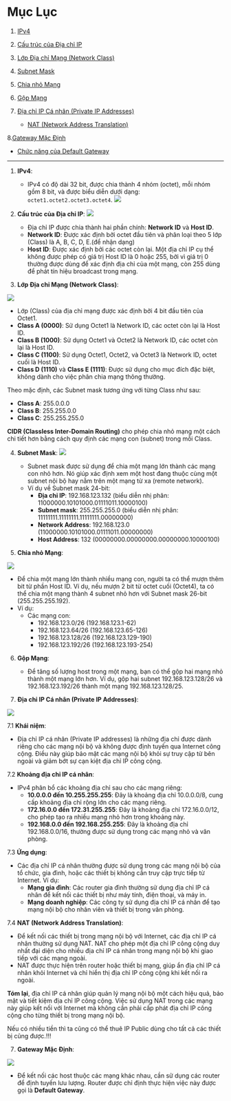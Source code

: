 # Mục Lục

1. [IPv4](#1-ipv4)
   
2. [Cấu trúc của Địa chỉ IP](#2-c%E1%BA%A5u-tr%C3%BAc-c%E1%BB%A7a-%C4%91%C3%ACa-chi-ip)
   
3. [Lớp Địa chỉ Mạng (Network Class)](#3-l%C3%B3p-%C4%91%C3%ACa-chi-m%E1%BA%A1ng-network-class)
 
4. [Subnet Mask](#4-subnet-mask)

5. [Chia nhỏ Mạng](#5-chia-nh%E1%BB%8F-m%E1%BA%A1ng)

6. [Gộp Mạng](#6-g%E1%BB%99p-m%E1%BA%A1ng)

7. [Địa chỉ IP Cá nhân (Private IP Addresses)](#7-%C4%91%C3%ACa-chi-ip-c%C3%A1-nh%C3%A2n-private-ip-addresses)
   - [NAT (Network Address Translation)](#nat-network-address-translation)

8.[Gateway Mặc Định](#8-gateway-m%E1%BA%B7c-%C4%91%E1%BB%8Bnh)
   - [Chức năng của Default Gateway](#ch%C6%B0c-n%C4%83ng-c%E1%BB%A7a-default-gateway)

---
1. **IPv4**:
   - IPv4 có độ dài 32 bit, được chia thành 4 nhóm (octet), mỗi nhóm gồm 8 bit, và được biểu diễn dưới dạng: `octet1.octet2.octet3.octet4`.
 ![](https://img001.prntscr.com/file/img001/zbASzPz2SNubZSpiT3HnOg.png)

2. **Cấu trúc của Địa chỉ IP**:
![](https://img001.prntscr.com/file/img001/wAl4c4iPQamv22nzRAzMew.png)
   - Địa chỉ IP được chia thành hai phần chính: **Network ID** và **Host ID**.
   - **Network ID**: Được xác định bởi octet đầu tiên và phân loại theo 5 lớp (Class) là A, B, C, D, E.(để nhận dạng)
   - **Host ID**: Được xác định bởi các octet còn lại. Một địa chỉ IP cụ thể không được phép có giá trị Host ID là 0 hoặc 255, bởi vì giá trị 0 thường được dùng để xác định địa chỉ của một mạng, còn 255 dùng để phát tín hiệu broadcast trong mạng.

3. **Lớp Địa chỉ Mạng (Network Class)**:

![](https://img001.prntscr.com/file/img001/gTFuh6EIQwmCdMZhuhioOw.png)
   - Lớp (Class) của địa chỉ mạng được xác định bởi 4 bit đầu tiên của Octet1.
   - **Class A (0000)**: Sử dụng Octet1 là Network ID, các octet còn lại là Host ID.
   - **Class B (1000)**: Sử dụng Octet1 và Octet2 là Network ID, các octet còn lại là Host ID.
   - **Class C (1100)**: Sử dụng Octet1, Octet2, và Octet3 là Network ID, octet cuối là Host ID.
   - **Class D (1110)** và **Class E (1111)**: Được sử dụng cho mục đích đặc biệt, không dành cho việc phân chia mạng thông thường.
   
   Theo mặc định, các Subnet mask tương ứng với từng Class như sau:
   - **Class A**: 255.0.0.0
   - **Class B**: 255.255.0.0
   - **Class C**: 255.255.255.0

   **CIDR (Classless Inter-Domain Routing)** cho phép chia nhỏ mạng một cách chi tiết hơn bằng cách quy định các mạng con (subnet) trong mỗi Class.

4. **Subnet Mask**:
![](https://img001.prntscr.com/file/img001/83gVyqPmS02dAXEuUHKCGA.png)
   - Subnet mask được sử dụng để chia một mạng lớn thành các mạng con nhỏ hơn. Nó giúp xác định xem một host đang thuộc cùng một subnet nội bộ hay nằm trên một mạng từ xa (remote network).
   - Ví dụ về Subnet mask 24-bit:
     - **Địa chỉ IP**: 192.168.123.132 (biểu diễn nhị phân: 11000000.10101000.01111011.10000100)
     - **Subnet mask**: 255.255.255.0 (biểu diễn nhị phân: 11111111.11111111.11111111.00000000)
     - **Network Address**: 192.168.123.0 (11000000.10101000.01111011.00000000)
     - **Host Address**: 132 (00000000.00000000.00000000.10000100)

5. **Chia nhỏ Mạng**:

![](https://img001.prntscr.com/file/img001/d3fDES11Qtq_VmosrVrb8g.png)
   - Để chia một mạng lớn thành nhiều mạng con, người ta có thể mượn thêm bit từ phần Host ID. Ví dụ, nếu mượn 2 bit từ octet cuối (Octet4), ta có thể chia một mạng thành 4 subnet nhỏ hơn với Subnet mask 26-bit (255.255.255.192).
   - Ví dụ:
     - Các mạng con: 
       - 192.168.123.0/26 (192.168.123.1-62)
       - 192.168.123.64/26 (192.168.123.65-126)
       - 192.168.123.128/26 (192.168.123.129-190)
       - 192.168.123.192/26 (192.168.123.193-254)

6. **Gộp Mạng**:
   - Để tăng số lượng host trong một mạng, bạn có thể gộp hai mạng nhỏ thành một mạng lớn hơn. Ví dụ, gộp hai subnet 192.168.123.128/26 và 192.168.123.192/26 thành một mạng 192.168.123.128/25.

7. **Địa chỉ IP Cá nhân (Private IP Addresses)**:

![](https://img001.prntscr.com/file/img001/pABXszMNT86leAlNKpbbAQ.png)


7.1 **Khái niệm**:
   - Địa chỉ IP cá nhân (Private IP addresses) là những địa chỉ được dành riêng cho các mạng nội bộ và không được định tuyến qua Internet công cộng. Điều này giúp bảo mật các mạng nội bộ khỏi sự truy cập từ bên ngoài và giảm bớt sự cạn kiệt địa chỉ IP công cộng.

7.2 **Khoảng địa chỉ IP cá nhân**:
   - IPv4 phân bổ các khoảng địa chỉ sau cho các mạng riêng:
     - **10.0.0.0 đến 10.255.255.255**: Đây là khoảng địa chỉ 10.0.0.0/8, cung cấp khoảng địa chỉ rộng lớn cho các mạng riêng.
     - **172.16.0.0 đến 172.31.255.255**: Đây là khoảng địa chỉ 172.16.0.0/12, cho phép tạo ra nhiều mạng nhỏ hơn trong khoảng này.
     - **192.168.0.0 đến 192.168.255.255**: Đây là khoảng địa chỉ 192.168.0.0/16, thường được sử dụng trong các mạng nhỏ và văn phòng.

7.3 **Ứng dụng**:
   - Các địa chỉ IP cá nhân thường được sử dụng trong các mạng nội bộ của tổ chức, gia đình, hoặc các thiết bị không cần truy cập trực tiếp từ Internet. Ví dụ:
     - **Mạng gia đình**: Các router gia đình thường sử dụng địa chỉ IP cá nhân để kết nối các thiết bị như máy tính, điện thoại, và máy in.
     - **Mạng doanh nghiệp**: Các công ty sử dụng địa chỉ IP cá nhân để tạo mạng nội bộ cho nhân viên và thiết bị trong văn phòng.

7.4 **NAT (Network Address Translation)**:
   - Để kết nối các thiết bị trong mạng nội bộ với Internet, các địa chỉ IP cá nhân thường sử dụng NAT. NAT cho phép một địa chỉ IP công cộng duy nhất đại diện cho nhiều địa chỉ IP cá nhân trong mạng nội bộ khi giao tiếp với các mạng ngoài.
   - NAT được thực hiện trên router hoặc thiết bị mạng, giúp ẩn địa chỉ IP cá nhân khỏi Internet và chỉ hiển thị địa chỉ IP công cộng khi kết nối ra ngoài.



**Tóm lại**, địa chỉ IP cá nhân giúp quản lý mạng nội bộ một cách hiệu quả, bảo mật và tiết kiệm địa chỉ IP công cộng. Việc sử dụng NAT trong các mạng này giúp kết nối với Internet mà không cần phải cấp phát địa chỉ IP công cộng cho từng thiết bị trong mạng nội bộ.

Nếu có nhiều tiền thì ta cũng có thể thuê IP Public dùng cho tất cả các thiết bị cũng được.!!!

7. **Gateway Mặc Định**:

![](https://img001.prntscr.com/file/img001/Ra5ZYy41RTW02RqpU3Hqog.png)
   - Để kết nối các host thuộc các mạng khác nhau, cần sử dụng các router để định tuyến lưu lượng. Router được chỉ định thực hiện việc này được gọi là **Default Gateway**.

